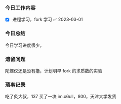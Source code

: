 ### 今日工作内容
- [x] 进程学习，fork 学习 ✅ 2023-03-01

### 今日总结
今日学习进度很少，

### 遗留问题
陀螺仪还是没有撸，计划明早
fork 的求质数的实验
### 琐事记录
吃了炙大叔，137
买了一块 im.x6ull，800，天津大学发货





